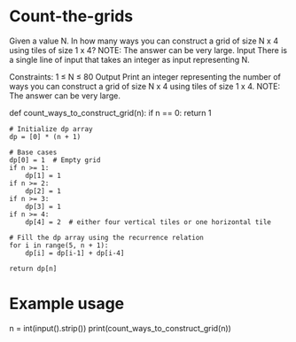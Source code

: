 # Count-the-grids

Given a value N. In how many ways you can construct a grid of size N x 4 using tiles of size 1 x 4?
NOTE: The answer can be very large.
Input
There is a single line of input that takes an integer as input representing N.

Constraints:
1 ≤ N ≤ 80
Output
Print an integer representing the number of ways you can construct a grid of size N x 4 using tiles of size 1 x 4.
NOTE: The answer can be very large.

def count_ways_to_construct_grid(n):
    if n == 0:
        return 1
    
    # Initialize dp array
    dp = [0] * (n + 1)
    
    # Base cases
    dp[0] = 1  # Empty grid
    if n >= 1:
        dp[1] = 1
    if n >= 2:
        dp[2] = 1
    if n >= 3:
        dp[3] = 1
    if n >= 4:
        dp[4] = 2  # either four vertical tiles or one horizontal tile
    
    # Fill the dp array using the recurrence relation
    for i in range(5, n + 1):
        dp[i] = dp[i-1] + dp[i-4]
    
    return dp[n]

# Example usage
n = int(input().strip())
print(count_ways_to_construct_grid(n))
